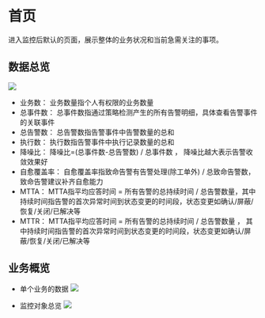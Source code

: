 # 首页

进入监控后默认的页面，展示整体的业务状况和当前急需关注的事项。

## 数据总览

![](media/16614070353601.jpg)

* 业务数： 业务数量指个人有权限的业务数量
* 总事件数： 总事件数指通过策略检测产生的所有告警明细，具体查看告警事件的关联事件
* 总告警数： 总告警数指告警事件中告警数量的总和
* 执行数： 执行数指告警事件中执行记录数量的总和
* 降噪比： 降噪比=(总事件数-总告警数) / 总事件数 ， 降噪比越大表示告警收敛效果好
* 自愈覆盖率： 自愈覆盖率指致命告警有告警处理(除工单外) / 总致命告警数，致命告警建议补齐自愈能力
* MTTA： MTTA指平均应答时间 = 所有告警的总持续时间 / 总告警数量，其中持续时间指告警的首次异常时间到状态变更的时间段，状态变更如确认/屏蔽/恢复/关闭/已解决等
* MTTR： MTTA指平均应答时间 = 所有告警的总持续时间 / 总告警数量 ， 其中持续时间指告警的首次异常时间到状态变更的时间段，状态变更如确认/屏蔽/恢复/关闭/已解决等


## 业务概览

* 单个业务的数据
![](media/16614080794649.jpg)

* 监控对象总览
![](media/16614081254690.jpg)


